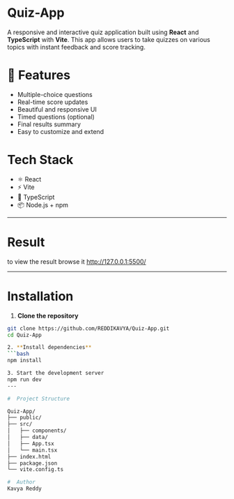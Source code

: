 # Quiz-App

A responsive and interactive quiz application built using **React** and **TypeScript** with **Vite**. This app allows users to take quizzes on various topics with instant feedback and score tracking.


# 🚀 Features

- Multiple-choice questions
- Real-time score updates
- Beautiful and responsive UI
- Timed questions (optional)
- Final results summary
- Easy to customize and extend



# Tech Stack

- ⚛️ React
- ⚡ Vite
- 🔷 TypeScript
- 📦 Node.js + npm

---

# Result
to view the result browse it 
http://127.0.0.1:5500/

---

# Installation

1. **Clone the repository**
```bash
git clone https://github.com/REDDIKAVYA/Quiz-App.git
cd Quiz-App

2. **Install dependencies**
```bash
npm install

3. Start the development server
npm run dev
---

#  Project Structure

Quiz-App/
├── public/
├── src/
│   ├── components/
│   ├── data/
│   ├── App.tsx
│   └── main.tsx
├── index.html
├── package.json
└── vite.config.ts

#  Author
Kavya Reddy


